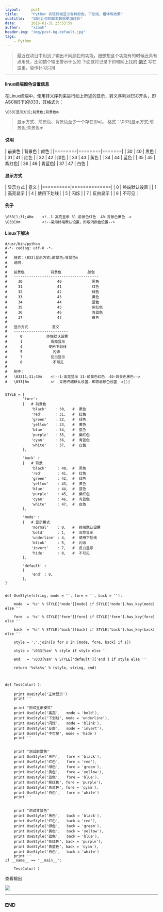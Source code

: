 ```yaml
---
layout:     post
title:      "Python 实现终端显示各种颜色，下划线，粗体等效果"
subtitle:   "如何让你的脚本数据更加炫彩"
date:       2016-01-31 23:53:59
author:     "xiaoh"
header-img: "img/post-bg-default.jpg"
tags:
    - Python
---
```


> 最近在项目中用到了输出不同颜色的功能，细想想这个功能有的时候还真有点用处，比如搞个输出警示什么的
> 下面就将记录下的和网上找的 [例子](http://blog.csdn.net/gatieme/article/details/45439671) 写在这里，留作补习只用

---

#### linux终端颜色设置信息

在Linux终端中，使用转义序列来进行如上所述的显示，转义序列以ESC开头，即ASCII码下的\033，其格式为：

    \033[显示方式;前景色;背景色m

> 显示方式、前景色、背景色至少一个存在即可。 
> 格式：\033[显示方式;前景色;背景色m

#### 说明

| 前景色 | 背景色 | 颜色  |
|========|========|=======|
|   30   |   40   | 黑色  |
|   31   |   41   | 红色  |
|   32   |   42   | 绿色  |
|   33   |   43   | 黃色  |
|   34   |   44   | 蓝色  |
|   35   |   45   | 紫红色|
|   36   |   46   | 青蓝色|
|   37   |   47   | 白色  |

#### 显示方式

| 显示方式 |   意义       |
|==========|==============|
|    0     | 终端默认设置 |
|    1     | 高亮显示     |
|    4     | 使用下划线   |
|    5     | 闪烁         |
|    7     | 反白显示     |
|    8     | 不可见       |

#### 例子

    \033[1;31;40m    <!--1-高亮显示 31-前景色红色  40-背景色黑色-->
    \033[0m          <!--采用终端默认设置，即取消颜色设置-->

#### Linux下解决

    #/usr/bin/python
    #-*- coding: utf-8 -*-
    #
    #   格式：\033[显示方式;前景色;背景色m
    #   说明:
    #
    #   前景色            背景色            颜色
    #   ---------------------------------------
    #     30                40              黑色
    #     31                41              红色
    #     32                42              绿色
    #     33                43              黃色
    #     34                44              蓝色
    #     35                45              紫红色
    #     36                46              青蓝色
    #     37                47              白色
    #
    #   显示方式           意义
    #   -------------------------
    #      0           终端默认设置
    #      1             高亮显示
    #      4            使用下划线
    #      5              闪烁
    #      7             反白显示
    #      8              不可见
    #
    #   例子：
    #   \033[1;31;40m    <!--1-高亮显示 31-前景色红色  40-背景色黑色-->
    #   \033[0m          <!--采用终端默认设置，即取消颜色设置-->]]]
    
    
    STYLE = {
            'fore':
            {   # 前景色
                'black'    : 30,   #  黑色
                'red'      : 31,   #  红色
                'green'    : 32,   #  绿色
                'yellow'   : 33,   #  黄色
                'blue'     : 34,   #  蓝色
                'purple'   : 35,   #  紫红色
                'cyan'     : 36,   #  青蓝色
                'white'    : 37,   #  白色
            },
    
            'back' :
            {   # 背景
                'black'     : 40,  #  黑色
                'red'       : 41,  #  红色
                'green'     : 42,  #  绿色
                'yellow'    : 43,  #  黄色
                'blue'      : 44,  #  蓝色
                'purple'    : 45,  #  紫红色
                'cyan'      : 46,  #  青蓝色
                'white'     : 47,  #  白色
            },
    
            'mode' :
            {   # 显示模式
                'mormal'    : 0,   #  终端默认设置
                'bold'      : 1,   #  高亮显示
                'underline' : 4,   #  使用下划线
                'blink'     : 5,   #  闪烁
                'invert'    : 7,   #  反白显示
                'hide'      : 8,   #  不可见
            },
    
            'default' :
            {
                'end' : 0,
            },
    }
    
    
    def UseStyle(string, mode = '', fore = '', back = ''):
    
        mode  = '%s' % STYLE['mode'][mode] if STYLE['mode'].has_key(mode) else ''
    
        fore  = '%s' % STYLE['fore'][fore] if STYLE['fore'].has_key(fore) else ''
    
        back  = '%s' % STYLE['back'][back] if STYLE['back'].has_key(back) else ''
    
        style = ';'.join([s for s in [mode, fore, back] if s])
    
        style = '\033[%sm' % style if style else ''
    
        end   = '\033[%sm' % STYLE['default']['end'] if style else ''
    
        return '%s%s%s' % (style, string, end)
    
    
    
    def TestColor( ):
    
        print UseStyle('正常显示')
        print ''
    
        print "测试显示模式"
        print UseStyle('高亮',   mode = 'bold'),
        print UseStyle('下划线', mode = 'underline'),
        print UseStyle('闪烁',   mode = 'blink'),
        print UseStyle('反白',   mode = 'invert'),
        print UseStyle('不可见', mode = 'hide')
        print ''
    
    
        print "测试前景色"
        print UseStyle('黑色',   fore = 'black'),
        print UseStyle('红色',   fore = 'red'),
        print UseStyle('绿色',   fore = 'green'),
        print UseStyle('黄色',   fore = 'yellow'),
        print UseStyle('蓝色',   fore = 'blue'),
        print UseStyle('紫红色', fore = 'purple'),
        print UseStyle('青蓝色', fore = 'cyan'),
        print UseStyle('白色',   fore = 'white')
        print ''
    
    
        print "测试背景色"
        print UseStyle('黑色',   back = 'black'),
        print UseStyle('红色',   back = 'red'),
        print UseStyle('绿色',   back = 'green'),
        print UseStyle('黄色',   back = 'yellow'),
        print UseStyle('蓝色',   back = 'blue'),
        print UseStyle('紫红色', back = 'purple'),
        print UseStyle('青蓝色', back = 'cyan'),
        print UseStyle('白色',   back = 'white')
        print ''
    if __name__ == '__main__':
    
        TestColor( )

查看输出

![](http://www.xiaoh.me/img/post-stdout-colors.jpg)


---


### END


